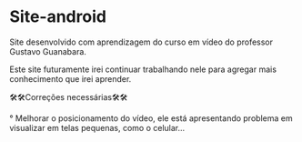 # Site-android
 Site desenvolvido com aprendizagem do curso em vídeo do professor Gustavo Guanabara.
 
 Este site futuramente irei continuar trabalhando nele para agregar mais conhecimento que irei aprender.
 
:hammer_and_wrench::hammer_and_wrench:Correções necessárias:hammer_and_wrench::hammer_and_wrench:

° Melhorar o posicionamento do vídeo, ele está apresentando problema em visualizar em telas pequenas, como o celular...


